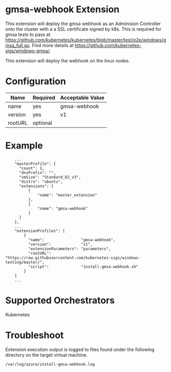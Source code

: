 # gmsa-webhook Extension

This extension will deploy the gmsa webhook as an Adminision Controller onto the cluster with a a SSL certificate signed by k8s.  This is required for gmsa tests to pass at https://github.com/kubernetes/kubernetes/blob/master/test/e2e/windows/gmsa_full.go. Find more details at https://github.com/kubernetes-sigs/windows-gmsa/.

This extension will deploy the webhook on the linux nodes.

# Configuration

|Name               |Required|Acceptable Value     |
|-------------------|--------|---------------------|
|name               |yes     |gmsa-webhook         |
|version            |yes     |v1                   |
|rootURL            |optional|                     |

# Example

```
    ...
    "masterProfile": {
      "count": 1,
      "dnsPrefix": "",
      "vmSize": "Standard_D2_v3",
      "distro": "ubuntu",
      "extensions": [
          {
              "name": "master_extension"
          },
          {
              "name": "gmsa-webhook"
          }
      ]
    },
    ...
    "extensionProfiles": [
        {
          "name":                "gmsa-webhook",
          "version":             "v1",
          "extensionParameters": "parameters",
          "rootURL":             "https://raw.githubusercontent.com/kubernetes-sigs/windows-testing/master/",
          "script":              "install-gmsa-webhook.sh"
        }
    ]
    ...
```


# Supported Orchestrators

Kubernetes

# Troubleshoot

Extension execution output is logged to files found under the following directory on the target virtual machine.

```
/var/log/azure/install-gmsa-webhook.log
```
